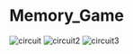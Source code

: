 # Memory_Game
![circuit](https://github.com/alexiapeter/Memory_Game/assets/161495588/8291d38a-a17b-4c0f-a459-e9a95fab39ea)
![circuit2](https://github.com/alexiapeter/Memory_Game/assets/161495588/08188d25-8ff6-480e-9a91-278c041b7e3f)
![circuit3](https://github.com/alexiapeter/Memory_Game/assets/161495588/22a9f8c0-aa03-4a3b-b563-c666219a15a9)


